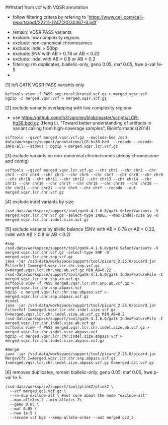 ###start from vcf with VQSR annotation
- follow filtering critera by refering to 'https://www.cell.com/cell-reports/pdf/S2211-1247(20)30367-3.pdf' 
* remain: VQSR PASS variants
* exclude: low complexity regions 
* exclude: non-canonical chromosomes
* exclude: indel > 50bp
* exclude: SNV with AB > 0.78 or AB < 0.22 
* exclude: indel with AB > 0.8 or AB < 0.2
* filtering: rm duplicates, biallelic-only, geno 0.05, maf 0.05, hwe p-val 1e-5
* 
[1] left GATK VQSR PASS variants only
~~~bashscript
bcftools view -f PASS snp.recalibrated.vcf.gz > merged.vqsr.vcf
bgzip -c merged.vqsr.vcf > merged.vqsr.vcf.gz
~~~
[2] exclude variants overlapping with low complexity regions
- use https://github.com/lh3/varcmp/blob/master/scripts/LCR-hg38.bed.gz (Heng Li, "Toward better understanding of artifacts in variant calling from high-coverage samples", Bioinformatics(2014)
~~~bashscript
vcftools --gzvcf merged.vqsr.vcf.gz --exclude-bed /ssd-data/workspace/support/annotation/LCR-hs38.bed  --recode --recode-INFO-all --stdout | bgzip > merged.vqsr.lcr.vcf.gz
~~~
[3] exclude variants on non-canonical chromosomes (decoy chromosome and contig)
~~~bashscript
vcftools --gzvcf merged.vqsr.lcr.vcf.gz --chr chr1 --chr chr2 --chr chr3 --chr chr4 --chr chr5 --chr chr6 --chr chr7 --chr chr8 --chr chr9 --chr chr10 --chr chr11 --chr chr12 --chr chr13 --chr chr14 --chr chr15 --chr chr16 --chr chr17 --chr chr18 --chr chr19 --chr chr20 --chr chr21 --chr chr22 --chr chrX --chr chrY --recode --out merged.vqsr.lcr.chr.vcf.gz
~~~
[4] exclude indel variants by size
~~~bashscript
/ssd-data/workspace/support/tool/gatk-4.1.6.0/gatk SelectVariants -V merged.vqsr.lcr.chr.vcf.gz -select-type INDEL --max-indel-size 50 -O merged.vqsr.lcr.chr.indel.size.vcf.gz
~~~
[5] exclude variants by allelic balance (SNV with AB > 0.78 or AB < 0.22, indel with AB > 0.8 or AB < 0.2)
~~~bashscript
#snp
/ssd-data/workspace/support/tool/gatk-4.1.6.0/gatk SelectVariants -V merged.vqsr.lcr.chr.vcf.gz -select-type SNP -O merged.vqsr.lcr.chr.snp.vcf.gz 
java -jar /ssd-data/workspace/support/tool/picard_2.25.0/picard.jar FilterVcf I=merged.vqsr.lcr.chr.snp.vcf.gz O=merged.vqsr.lcr.chr.snp.ab.vcf.gz MIN_AB=0.22
/ssd-data/workspace/support/tool/gatk-4.1.6.0/gatk IndexFeatureFile -I merged.vqsr.lcr.chr.snp.ab.vcf.gz
bcftools view -f PASS merged.vqsr.lcr.chr.snp.ab.vcf.gz > merged.vqsr.lcr.chr.snp.abpass.vcf
bgzip -c merged.vqsr.lcr.chr.snp.abpass.vcf > merged.vqsr.lcr.chr.snp.abpass.vcf.gz
#indel
java -jar /ssd-data/workspace/support/tool/picard_2.25.0/picard.jar FilterVcf I=merged.vqsr.lcr.chr.indel.size.vcf.gz O=merged.vqsr.lcr.chr.indel.size.ab.vcf.gz MIN_AB=0.2
/ssd-data/workspace/support/tool/gatk-4.1.6.0/gatk IndexFeatureFile -I merged.vqsr.lcr.chr.indel.size.ab.vcf.gz
bcftools view -f PASS merged.vqsr.lcr.chr.indel.size.ab.vcf.gz > merged.vqsr.lcr.chr.indel.size.abpass.vcf
bgzip -c merged.vqsr.lcr.chr.indel.size.abpass.vcf > merged.vqsr.lcr.chr.indel.size.abpass.vcf.gz

#merge
java -jar /ssd-data/workspace/support/tool/picard_2.25.0/picard.jar MergeVcfs I=merged.vqsr.lcr.chr.snp.abpass.vcf.gz I=merged.vqsr.lcr.chr.indel.size.abpass.vcf.gz O=merged.qc1.vcf.gz
~~~
[6] removes duplicates, remain biallelic-only, geno 0.05, maf 0.05, hwe p-val 1e-5
~~~bashscript
/ssd-data/workspace/support/tool/plink2/plink2 \
  --vcf merged.qc1.vcf.gz \
  --rm-dup exclude-all \ #not sure about the mode "exclude-all"
  --max-alleles 2 --min-alleles 2\
  --geno 0.05 \
  --maf 0.05 \
  --hwe 1e-5 \
  --recode vcf bgz --keep-allele-order --out merged.qc2_2
~~~
